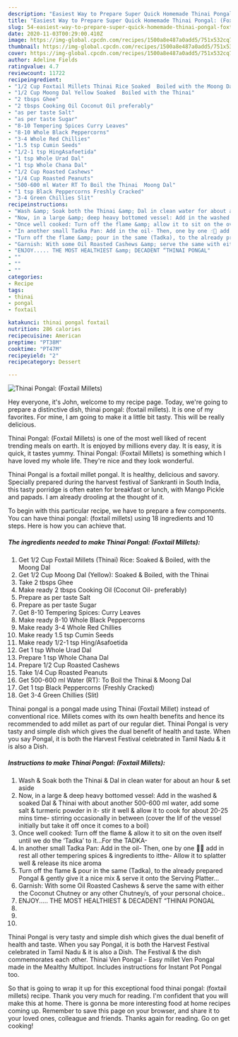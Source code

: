 ```yaml
---
description: "Easiest Way to Prepare Super Quick Homemade Thinai Pongal: (Foxtail Millets)"
title: "Easiest Way to Prepare Super Quick Homemade Thinai Pongal: (Foxtail Millets)"
slug: 54-easiest-way-to-prepare-super-quick-homemade-thinai-pongal-foxtail-millets
date: 2020-11-03T00:29:00.410Z
image: https://img-global.cpcdn.com/recipes/1500a8e487a0add5/751x532cq70/thinai-pongal-foxtail-millets-recipe-main-photo.jpg
thumbnail: https://img-global.cpcdn.com/recipes/1500a8e487a0add5/751x532cq70/thinai-pongal-foxtail-millets-recipe-main-photo.jpg
cover: https://img-global.cpcdn.com/recipes/1500a8e487a0add5/751x532cq70/thinai-pongal-foxtail-millets-recipe-main-photo.jpg
author: Adeline Fields
ratingvalue: 4.7
reviewcount: 11722
recipeingredient:
- "1/2 Cup Foxtail Millets Thinai Rice Soaked  Boiled with the Moong Dal"
- "1/2 Cup Moong Dal Yellow Soaked  Boiled with the Thinai"
- "2 tbsps Ghee"
- "2 tbsps Cooking Oil Coconut Oil preferably"
- "as per taste Salt"
- "as per taste Sugar"
- "8-10 Tempering Spices Curry Leaves"
- "8-10 Whole Black Peppercorns"
- "3-4 Whole Red Chillies"
- "1.5 tsp Cumin Seeds"
- "1/2-1 tsp HingAsafoetida"
- "1 tsp Whole Urad Dal"
- "1 tsp Whole Chana Dal"
- "1/2 Cup Roasted Cashews"
- "1/4 Cup Roasted Peanuts"
- "500-600 ml Water RT To Boil the Thinai  Moong Dal"
- "1 tsp Black Peppercorns Freshly Cracked"
- "3-4 Green Chillies Slit"
recipeinstructions:
- "Wash &amp; Soak both the Thinai &amp; Dal in clean water for about an hour &amp; set aside"
- "Now, in a large &amp; deep heavy bottomed vessel: Add in the washed &amp; soaked Dal &amp; Thinai with about another 500-600 ml water, add some salt &amp; turmeric powder in it- stir it well &amp; allow it to cook for about 20-25 mins time- stirring occasionally in between (cover the lif of the vessel initially but take it off once it comes to a boil)"
- "Once well cooked: Turn off the flame &amp; allow it to sit on the oven itself until we do the ‘Tadka’ to it...For the TADKA-"
- "In another small Tadka Pan: Add in the oil- Then, one by one ☝🏻 add in rest all other tempering spices &amp; ingredients to itthe- Allow it to splatter well &amp; release its nice aroma"
- "Turn off the flame &amp; pour in the same (Tadka), to the already prepared Pongal &amp; gently give it a nice mix &amp; serve it onto the Serving Platter..."
- "Garnish: With some Oil Roasted Cashews &amp; serve the same with either the Coconut Chutney or any other Chutney/s, of your personal choice.."
- "ENJOY..... THE MOST HEALTHIEST &amp; DECADENT “THINAI PONGAL"
- ""
- ""
- ""
categories:
- Recipe
tags:
- thinai
- pongal
- foxtail

katakunci: thinai pongal foxtail 
nutrition: 286 calories
recipecuisine: American
preptime: "PT38M"
cooktime: "PT47M"
recipeyield: "2"
recipecategory: Dessert

---
```



![Thinai Pongal: (Foxtail Millets)](https://img-global.cpcdn.com/recipes/1500a8e487a0add5/751x532cq70/thinai-pongal-foxtail-millets-recipe-main-photo.jpg)

Hey everyone, it's John, welcome to my recipe page. Today, we're going to prepare a distinctive dish, thinai pongal: (foxtail millets). It is one of my favorites. For mine, I am going to make it a little bit tasty. This will be really delicious.

Thinai Pongal: (Foxtail Millets) is one of the most well liked of recent trending meals on earth. It is enjoyed by millions every day. It is easy, it is quick, it tastes yummy. Thinai Pongal: (Foxtail Millets) is something which I have loved my whole life. They're nice and they look wonderful.

Thinai Pongal is a foxtail millet pongal. It is healthy, delicious and savory. Specially prepared during the harvest festival of Sankranti in South India, this tasty porridge is often eaten for breakfast or lunch, with Mango Pickle and papads. I am already drooling at the thought of it.


To begin with this particular recipe, we have to prepare a few components. You can have thinai pongal: (foxtail millets) using 18 ingredients and 10 steps. Here is how you can achieve that.

<!--inarticleads1-->

##### The ingredients needed to make Thinai Pongal: (Foxtail Millets):

1. Get 1/2 Cup Foxtail Millets (Thinai) Rice: Soaked &amp; Boiled, with the Moong Dal
1. Get 1/2 Cup Moong Dal (Yellow): Soaked &amp; Boiled, with the Thinai
1. Take 2 tbsps Ghee
1. Make ready 2 tbsps Cooking Oil (Coconut Oil- preferably)
1. Prepare as per taste Salt
1. Prepare as per taste Sugar
1. Get 8-10 Tempering Spices: Curry Leaves
1. Make ready 8-10 Whole Black Peppercorns
1. Make ready 3-4 Whole Red Chillies
1. Make ready 1.5 tsp Cumin Seeds
1. Make ready 1/2-1 tsp Hing/Asafoetida
1. Get 1 tsp Whole Urad Dal
1. Prepare 1 tsp Whole Chana Dal
1. Prepare 1/2 Cup Roasted Cashews
1. Take 1/4 Cup Roasted Peanuts
1. Get 500-600 ml Water (RT): To Boil the Thinai &amp; Moong Dal
1. Get 1 tsp Black Peppercorns (Freshly Cracked)
1. Get 3-4 Green Chillies (Slit)


Thinai pongal is a pongal made using Thinai (Foxtail Millet) instead of conventional rice. Millets comes with its own health benefits and hence its recommended to add millet as part of our regular diet. Thinai Pongal is very tasty and simple dish which gives the dual benefit of health and taste. When you say Pongal, it is both the Harvest Festival celebrated in Tamil Nadu &amp; it is also a Dish. 

<!--inarticleads2-->

##### Instructions to make Thinai Pongal: (Foxtail Millets):

1. Wash &amp; Soak both the Thinai &amp; Dal in clean water for about an hour &amp; set aside
1. Now, in a large &amp; deep heavy bottomed vessel: Add in the washed &amp; soaked Dal &amp; Thinai with about another 500-600 ml water, add some salt &amp; turmeric powder in it- stir it well &amp; allow it to cook for about 20-25 mins time- stirring occasionally in between (cover the lif of the vessel initially but take it off once it comes to a boil)
1. Once well cooked: Turn off the flame &amp; allow it to sit on the oven itself until we do the ‘Tadka’ to it...For the TADKA-
1. In another small Tadka Pan: Add in the oil- Then, one by one ☝🏻 add in rest all other tempering spices &amp; ingredients to itthe- Allow it to splatter well &amp; release its nice aroma
1. Turn off the flame &amp; pour in the same (Tadka), to the already prepared Pongal &amp; gently give it a nice mix &amp; serve it onto the Serving Platter...
1. Garnish: With some Oil Roasted Cashews &amp; serve the same with either the Coconut Chutney or any other Chutney/s, of your personal choice..
1. ENJOY..... THE MOST HEALTHIEST &amp; DECADENT “THINAI PONGAL
1. 
1. 
1. 


Thinai Pongal is very tasty and simple dish which gives the dual benefit of health and taste. When you say Pongal, it is both the Harvest Festival celebrated in Tamil Nadu &amp; it is also a Dish. The Festival &amp; the dish commemorates each other. Thinai Ven Pongal - Easy millet Ven Pongal made in the Mealthy Multipot. Includes instructions for Instant Pot Pongal too. 

So that is going to wrap it up for this exceptional food thinai pongal: (foxtail millets) recipe. Thank you very much for reading. I'm confident that you will make this at home. There is gonna be more interesting food at home recipes coming up. Remember to save this page on your browser, and share it to your loved ones, colleague and friends. Thanks again for reading. Go on get cooking!
